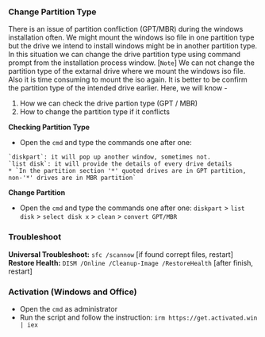 ### **Change Partition Type**
There is an issue of partition confliction (GPT/MBR) during the windows installation often. We might mount the windows iso file in one partition type but the drive we intend to install windows might be in another partition type. In this situation we can change the drive partition type using command prompt from the installation process window. [`Note`] We can not change the partition type of the extarnal drive where we mount the windows iso file. Also it is time consuming to mount the iso again. It is better to be confirm the partition type of the intended drive earlier. Here, we will know - <br>
1. How we can check the drive partion type (GPT / MBR) <br>
2. How to change the partition type if it conflicts

**Checking Partition Type**<br>
* Open the `cmd` and type the commands one after one: 
```
`diskpart`: it will pop up another window, sometimes not.
`list disk`: it will provide the details of every drive details
* `In the partition section '*' quoted drives are in GPT partition, non-'*' drives are in MBR partition`
```
**Change Partition**
* Open the `cmd` and type the commands one after one:
`diskpart` > `list disk` > `select disk x` > `clean` > `convert GPT/MBR`

### **Troubleshoot**
**Universal Troubleshoot:** `sfc /scannow` [if found corrept files, restart] <br>
**Restore Health:** `DISM /Online /Cleanup-Image /RestoreHealth` [after finish, restart]

### **Activation (Windows and Office)**
* Open the `cmd` as administrator
* Run the script and follow the instruction: `irm https://get.activated.win | iex`
